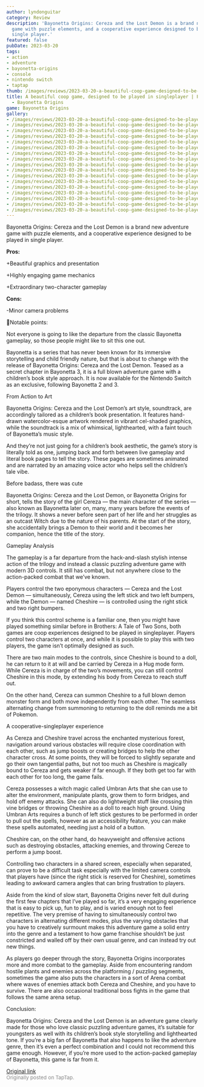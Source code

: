 ```yaml
---
author: lyndonguitar
category: Review
description: 'Bayonetta Origins: Cereza and the Lost Demon is a brand new adventure
  game with puzzle elements, and a cooperative experience designed to be played in
  single player.'
featured: false
pubDate: 2023-03-20
tags:
- action
- adventure
- bayonetta-origins
- console
- nintendo switch
- taptap
thumb: /images/reviews/2023-03-20-a-beautiful-coop-game-designed-to-be-played-in-singleplayer--full-review---bayonetta-orig-0.avif
title: A beautiful coop game, designed to be played in singleplayer | Full Review
  - Bayonetta Origins
game: Bayonetta Origins
gallery:
- /images/reviews/2023-03-20-a-beautiful-coop-game-designed-to-be-played-in-singleplayer--full-review---bayonetta-orig-0.avif
- /images/reviews/2023-03-20-a-beautiful-coop-game-designed-to-be-played-in-singleplayer--full-review---bayonetta-orig-1.avif
- /images/reviews/2023-03-20-a-beautiful-coop-game-designed-to-be-played-in-singleplayer--full-review---bayonetta-orig-2.avif
- /images/reviews/2023-03-20-a-beautiful-coop-game-designed-to-be-played-in-singleplayer--full-review---bayonetta-orig-3.avif
- /images/reviews/2023-03-20-a-beautiful-coop-game-designed-to-be-played-in-singleplayer--full-review---bayonetta-orig-4.avif
- /images/reviews/2023-03-20-a-beautiful-coop-game-designed-to-be-played-in-singleplayer--full-review---bayonetta-orig-5.avif
- /images/reviews/2023-03-20-a-beautiful-coop-game-designed-to-be-played-in-singleplayer--full-review---bayonetta-orig-6.avif
- /images/reviews/2023-03-20-a-beautiful-coop-game-designed-to-be-played-in-singleplayer--full-review---bayonetta-orig-7.avif
- /images/reviews/2023-03-20-a-beautiful-coop-game-designed-to-be-played-in-singleplayer--full-review---bayonetta-orig-8.avif
- /images/reviews/2023-03-20-a-beautiful-coop-game-designed-to-be-played-in-singleplayer--full-review---bayonetta-orig-9.avif
- /images/reviews/2023-03-20-a-beautiful-coop-game-designed-to-be-played-in-singleplayer--full-review---bayonetta-orig-10.avif
- /images/reviews/2023-03-20-a-beautiful-coop-game-designed-to-be-played-in-singleplayer--full-review---bayonetta-orig-11.avif
- /images/reviews/2023-03-20-a-beautiful-coop-game-designed-to-be-played-in-singleplayer--full-review---bayonetta-orig-12.avif
- /images/reviews/2023-03-20-a-beautiful-coop-game-designed-to-be-played-in-singleplayer--full-review---bayonetta-orig-13.avif
- /images/reviews/2023-03-20-a-beautiful-coop-game-designed-to-be-played-in-singleplayer--full-review---bayonetta-orig-14.avif
- /images/reviews/2023-03-20-a-beautiful-coop-game-designed-to-be-played-in-singleplayer--full-review---bayonetta-orig-15.avif
- /images/reviews/2023-03-20-a-beautiful-coop-game-designed-to-be-played-in-singleplayer--full-review---bayonetta-orig-16.avif
---
```

Bayonetta Origins: Cereza and the Lost Demon is a brand new adventure game with puzzle elements, and a cooperative experience designed to be played in single player.


**Pros:**


+Beautiful graphics and presentation

+Highly engaging game mechanics

+Extraordinary two-character gameplay


**Cons:**


-Minor camera problems

📝Notable points:

Not everyone is going to like the departure from the classic Bayonetta gameplay, so those people might like to sit this one out.

Bayonetta is a series that has never been known for its immersive storytelling and child friendly nature, but that is about to change with the release of Bayonetta Origins: Cereza and the Lost Demon. Teased as a secret chapter in Bayonetta 3, it is a full blown adventure game with a children’s book style approach. It is now available for the Nintendo Switch as an exclusive, following Bayonetta 2 and 3.

From Action to Art

Bayonetta Origins: Cereza and the Lost Demon’s art style, soundtrack, are accordingly tailored as a children’s book presentation. It features hand-drawn watercolor-esque artwork rendered in vibrant cel-shaded graphics, while the soundtrack is a mix of whimsical, lighthearted, with a faint touch of Bayonetta’s music style.

And they’re not just going for a children’s book aesthetic, the game’s story is literally told as one, jumping back and forth between live gameplay and literal book pages to tell the story. These pages are sometimes animated and are narrated by an amazing voice actor who helps sell the children’s tale vibe.

Before badass, there was cute

Bayonetta Origins: Cereza and the Lost Demon, or Bayonetta Origins for short, tells the story of the girl Cereza — the main character of the series — also known as Bayonetta later on, many, many years before the events of the trilogy. It shows a never before seen part of her life and her struggles as an outcast Witch due to the nature of his parents. At the start of the story, she accidentally brings a Demon to their world and it becomes her companion, hence the title of the story.

Gameplay Analysis

The gameplay is a far departure from the hack-and-slash stylish intense action of the trilogy and instead a classic puzzling adventure game with modern 3D controls. It still has combat, but not anywhere close to the action-packed combat that we’ve known.

Players control the two eponymous characters — Cereza and the Lost Demon — simultaneously, Cereza using the left stick and two left bumpers, while the Demon — named Cheshire — is controlled using the right stick and two right bumpers.

If you think this control scheme is a familiar one, then you might have played something similar before in Brothers: A Tale of Two Sons, both games are coop experiences designed to be played in singleplayer. Players control two characters at once, and while it is possible to play this with two players, the game isn’t optimally designed as such.

There are two main modes to the controls, since Cheshire is bound to a doll, he can return to it at will and be carried by Cereza in a Hug mode form. While Cereza is in charge of the two’s movements, you can still control Cheshire in this mode, by extending his body from Cereza to reach stuff out.

On the other hand, Cereza can summon Cheshire to a full blown demon monster form and both move independently from each other. The seamless alternating change from summoning to returning to the doll reminds me a bit of Pokemon.

A cooperative-singleplayer experience

As Cereza and Cheshire travel across the enchanted mysterious forest, navigation around various obstacles will require close coordination with each other, such as jump boosts or creating bridges to help the other character cross. At some points, they will be forced to slightly separate and go their own tangential paths, but not too much as Cheshire is magically bound to Cereza and gets weaker if far enough. If they both get too far with each other for too long, the game fails.

Cereza possesses a witch magic called Umbran Arts that she can use to alter the environment, manipulate plants, grow them to form bridges, and hold off enemy attacks. She can also do lightweight stuff like crossing thin vine bridges or throwing Cheshire as a doll to reach high ground. Using Umbran Arts requires a bunch of left stick gestures to be performed in order to pull out the spells, however as an accessibility feature, you can make these spells automated, needing just a hold of a button.

Cheshire can, on the other hand, do heavyweight and offensive actions such as destroying obstacles, attacking enemies, and throwing Cereze to perform a jump boost.

Controlling two characters in a shared screen, especially when separated, can prove to be a difficult task especially with the limited camera controls that players have (since the right stick is reserved for Cheshire), sometimes leading to awkward camera angles that can bring frustration to players.

Aside from the kind of slow start, Bayonetta Origins never felt dull during the first few chapters that I’ve played so far, it’s a very engaging experience that is easy to pick up, fun to play, and is varied enough not to feel repetitive. The very premise of having to simultaneously control two characters in alternating different modes, plus the varying obstacles that you have to creatively surmount makes this adventure game a solid entry into the genre and a testament to how game franchise shouldn’t be just constricted and walled off by their own usual genre, and can instead try out new things.

As players go deeper through the story, Bayonetta Origins incorporates more and more combat to the gameplay. Aside from encountering random hostile plants and enemies across the platforming / puzzling segments, sometimes the game also puts the characters in a sort of Arena combat where waves of enemies attack both Cereza and Cheshire, and you have to survive. There are also occasional traditional boss fights in the game that follows the same arena setup.

Conclusion:

Bayonetta Origins: Cereza and the Lost Demon is an adventure game clearly made for those who love classic puzzling adventure games, it’s suitable for youngsters as well with its children’s book style storytelling and lighthearted tone. If you’re a big fan of Bayonetta that also happens to like the adventure genre, then it’s even a perfect combination and I could not recommend this game enough. However, if you’re more used to the action-packed gameplay of Bayonetta, this game is far from it.

[Original link](https://www.taptap.io/post/4847256)<br><span style="font-size: 0.95em; color: #888;">Originally posted on TapTap.</span>